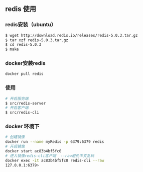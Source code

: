 ## redis 使用
### redis安装（ubuntu）
```bash
$ wget http://download.redis.io/releases/redis-5.0.3.tar.gz
$ tar xzf redis-5.0.3.tar.gz
$ cd redis-5.0.3
$ make
```
### docker安装redis
```bash
docker pull redis
```
### 使用

```bash
# 开启服务端
$ src/redis-server
# 开启客户端
$ src/redis-cli
```

### docker 环境下
```bash
# 创建镜像
docker run --name myRedis -p 6379:6379 redis
# 开启镜像
docker start ac83b4bf5fc0
# 进入镜像redis-cli客户端  --raw避免中文乱码
docker exec -it ac83b4bf5fc0 redis-cli --raw
127.0.0.1:6379> 
```
